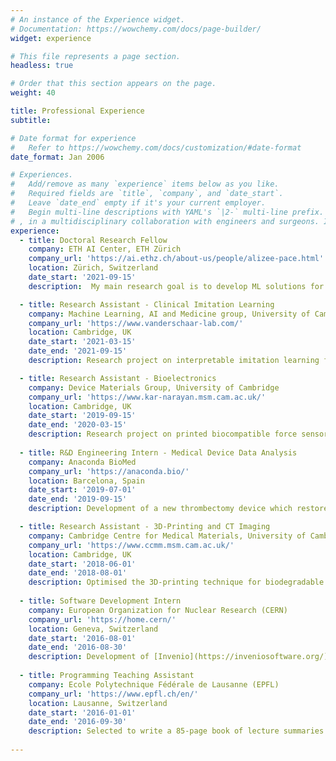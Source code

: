 ```yaml
---
# An instance of the Experience widget.
# Documentation: https://wowchemy.com/docs/page-builder/
widget: experience

# This file represents a page section.
headless: true

# Order that this section appears on the page.
weight: 40

title: Professional Experience
subtitle:

# Date format for experience
#   Refer to https://wowchemy.com/docs/customization/#date-format
date_format: Jan 2006

# Experiences.
#   Add/remove as many `experience` items below as you like.
#   Required fields are `title`, `company`, and `date_start`.
#   Leave `date_end` empty if it's your current employer.
#   Begin multi-line descriptions with YAML's `|2-` multi-line prefix.
# , in a multidisciplinary collaboration with engineers and surgeons. Investigation of device design through Finite Element Modelling; signal processing and analysis; hardware and software development (Python). Two publications in preparation.
experience:
  - title: Doctoral Research Fellow
    company: ETH AI Center, ETH Zürich
    company_url: 'https://ai.ethz.ch/about-us/people/alizee-pace.html'
    location: Zürich, Switzerland
    date_start: '2021-09-15'
    description:  My main research goal is to develop ML solutions for clinical decision support and personalised treatment recommendation in the intensive care unit. General areas of interest include offline reinforcement learning, representation learning, causal inference and time-series modelling.

  - title: Research Assistant - Clinical Imitation Learning
    company: Machine Learning, AI and Medicine group, University of Cambridge
    company_url: 'https://www.vanderschaar-lab.com/'
    location: Cambridge, UK
    date_start: '2021-03-15'
    date_end: '2021-09-15'
    description: Research project on interpretable imitation learning for clinical decision support. Our goal was to describe and understand treatment or diagnostic policies through novel decision tree models, and capture how decision-making behaviour varies over time with patient information. [Publication](https://openreview.net/forum?id=AJsI-ymaKn_) accepted as Spotlight for ICLR 2022 (5% acceptance rate).

  - title: Research Assistant - Bioelectronics
    company: Device Materials Group, University of Cambridge
    company_url: 'https://www.kar-narayan.msm.cam.ac.uk/'
    location: Cambridge, UK
    date_start: '2019-09-15'
    date_end: '2020-03-15'
    description: Research project on printed biocompatible force sensors for orthopaedic implants. Resulted in two publications ([here](https://doi.org/10.17863/CAM.63758), and [here](https://doi.org/10.1101/2021.08.19.456934)) and a [poster presentation](https://www.postersessiononline.eu/173580348_eu/congresos/WBC2020/aula/-WBC2020-VIR_4625_WBC2020.pdf).
   
  - title: R&D Engineering Intern - Medical Device Data Analysis
    company: Anaconda BioMed
    company_url: 'https://anaconda.bio/'
    location: Barcelona, Spain
    date_start: '2019-07-01'
    date_end: '2019-09-15'
    description: Development of a new thrombectomy device which restores blood flow in stroke patients. Patent application in process.

  - title: Research Assistant - 3D-Printing and CT Imaging
    company: Cambridge Centre for Medical Materials, University of Cambridge
    company_url: 'https://www.ccmm.msm.cam.ac.uk/'
    location: Cambridge, UK
    date_start: '2018-06-01'
    date_end: '2018-08-01'
    description: Optimised the 3D-printing technique for biodegradable heart stents.
    
  - title: Software Development Intern
    company: European Organization for Nuclear Research (CERN)
    company_url: 'https://home.cern/'
    location: Geneva, Switzerland
    date_start: '2016-08-01'
    date_end: '2016-08-30'
    description: Development of [Invenio](https://inveniosoftware.org/) user interface and of [demos](https://github.com/reanahub/reana-demo-worldpopulation) for a reproducible analysis platform.
    
  - title: Programming Teaching Assistant
    company: Ecole Polytechnique Fédérale de Lausanne (EPFL)
    company_url: 'https://www.epfl.ch/en/'
    location: Lausanne, Switzerland
    date_start: '2016-01-01'
    date_end: '2016-09-30'
    description: Selected to write a 85-page book of lecture summaries for a [C++ object-oriented programming course](https://www.coursera.org/learn/programmation-orientee-objet-cpp).
    
---
```

